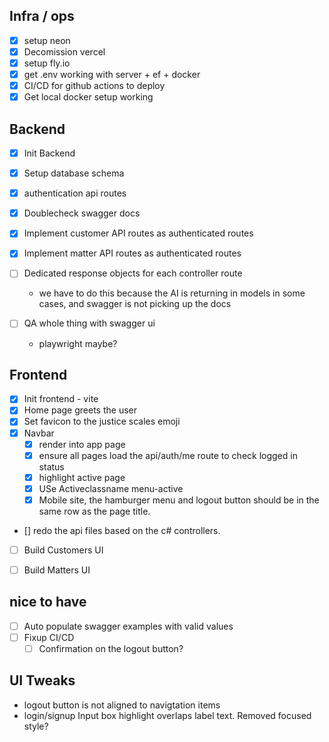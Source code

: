 ## Infra / ops
- [x] setup neon
- [x] Decomission vercel
- [x] setup fly.io
- [x] get .env working with server + ef + docker
- [x] CI/CD for github actions to deploy
- [x] Get local docker setup working

## Backend
- [x] Init Backend
- [x] Setup database schema
- [x] authentication api routes
- [x] Doublecheck swagger docs
- [x] Implement customer API routes as authenticated routes
- [x] Implement matter API routes as authenticated routes
- [ ] Dedicated response objects for each controller route
  - we have to do this because the AI is returning in models in some cases, and swagger is not picking up the docs

- [ ] QA whole thing with swagger ui
    - playwright maybe?


## Frontend
- [x] Init frontend - vite
- [x] Home page greets the user
- [x] Set favicon to the justice scales emoji
- [x] Navbar
  - [x] render into app page
  - [x] ensure all pages load the api/auth/me route to check logged in status
  - [x] highlight active page
  - [x] USe Activeclassname menu-active
  - [x] Mobile site, the hamburger menu and logout button should be in the same row as the page title.
  
- [] redo the api files based on the c# controllers.
- [ ] Build Customers UI
- [ ] Build Matters  UI



## nice to have
- [ ] Auto populate swagger examples with valid values
- [ ] Fixup CI/CD
  - [ ] Confirmation on the logout button?

## UI Tweaks
- logout button is not aligned to navigtation items
- login/signup Input box highlight overlaps label text. Removed focused style?
